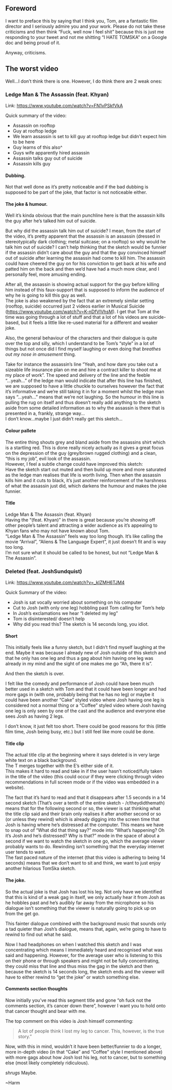 ## Foreword

I want to preface this by saying that I think you, Tom, are a fantastic film director and I seriously admire you and your work.
Please do not take these criticisms and then think “Fuck, well now I feel shit” because this is just me responding to your tweet and not me shitting “I HATE TOMSKA” on a Google doc and being proud of it.

Anyway, criticisms.  

## The worst video

Well...I don’t think there is one. However, I do think there are 2 weak ones:

### Ledge Man & The Assassin (feat. Khyan)

Link: https://www.youtube.com/watch?v=FN1vPSkfVkA

Quick summary of the video:
- Assassin on rooftop
- Guy at rooftop ledge
- We learn assassin is set to kill guy at rooftop ledge but didn’t expect him to be here
- Guy learns of this also^
- Guys wife apparently hired assassin
- Assassin talks guy out of suicide
- Assassin kills guy

#### Dubbing.

Not that well done as it’s pretty noticeable and if the bad dubbing is supposed to be part of the joke, that factor is not noticeable either.

#### The joke & humour.

Well it’s kinda obvious that the main punchline here is that the assassin kills the guy after he’s talked him out of suicide.

But why did the assassin talk him out of suicide? I mean, from the start of the video, it’s pretty apparent that the assassin is an assassin (dressed in stereotypically dark clothing; metal suitcase; on a rooftop) so why would he talk him out of suicide? I can’t help thinking that the sketch would be funnier if the assassin didn’t care about the guy and that the guy convinced himself out of suicide after learning the assassin had come to kill him. The assassin could have cheered the guy on for his conviction to get back at his wife and patted him on the back and then we’d have had a much more clear, and I personally feel, more amusing ending.

After all, the assassin is showing actual support for the guy before killing him instead of this faux-support that is supposed to inform the audience of why he is going to kill this guy as well.  
The joke is also weakened by the fact that an extremely similar setting (rooftop, suicide) occurred just 2 videos earlier in Musical Suicide (https://www.youtube.com/watch?v=K-nDfVIVhsM). I get that Tom at the time was going through a lot of stuff and that a lot of his videos are suicide-based, but it feels a little like re-used material for a different and weaker joke.

Also, the general behaviour of the characters and their dialogue is quite over the top and silly, which I understand to be Tom’s “style” in a lot of things but not once did I find myself laughing or even doing that *breathes out my nose in amusement* thing.

Take for instance the assassin’s line “Yeah, and how dare you take out a sizeable life insurance plan on me and hire a contract killer to shoot me at my place of work”. The speed and delivery of the line and the feeble “...yeah...” of the ledge man would indicate that after this line has finished, we are supposed to have a little chuckle to ourselves however the fact that it’s informative and we’re still taking it in for a moment whilst the ledge man says “...yeah...” means that we’re not laughing. So the humour in this line is pulling the rug on itself and thus doesn’t really add anything to the sketch aside from some detailed information as to why the assassin is there that is presented in a, frankly, strange way...  
I don’t know...maybe I just didn’t really get this sketch...

#### Colour pallete

The entire thing shouts grey and bland aside from the assassins shirt which is a startling red.
This is done really nicely actually as it gives a great focus on the depression of the guy (grey/brown rugged clothing) and a clean, “this is my job”, evil look of the assassin.  
However, I feel a subtle change could have improved this sketch:  
Have the sketch start out muted and then build up more and more saturated as the ledge man realises that life is worth living. Then when the assassin kills him and it cuts to black, it’s just another reinforcement of the harshness of what the assassin just did, which darkens the humour and makes the joke funnier.

#### Title

Ledge Man & The Assassin (feat. Khyan)  
Having the “(feat. Khyan)” in there is great because you’re showing off other people’s talent and attracting a wider audience as it’s appealing to Khyan fans who may not have known about Tom.  
“Ledge Man & The Assassin” feels way too long though. It’s like calling the movie “Arrival”, “Aliens & The Language Expert”, it just doesn’t fit and is way too long.  
I’m not sure what it should be called to be honest, but not “Ledge Man & The Assassin”.

### Deleted (feat. JoshSundquist)

Link: https://www.youtube.com/watch?v=_klZMH6TJM4

Quick Summary of the video:  
- Josh is sat vocally worried about something on his computer
- Cut to Josh (with only one leg) hobbling past Tom calling for Tom’s help
- In Josh’s exclamations we hear “I deleted my leg”
- Tom is disinterested/ doesn’t help
- Why did you read this? The sketch is 14 seconds long, you idiot.

#### Short

This initially feels like a funny sketch, but I didn’t find myself laughing at the end.
Maybe it was because I already new of Josh outside of this sketch and that he only has one leg and thus a gag about him having one leg was already in my mind and the sight of one makes me go “Ah, there it is”.

And then the sketch is over.

I felt like the comedy and performance of Josh could have been much better used in a sketch with Tom and that it could have been longer and had more gags in (with one, probably being that he has no leg) or maybe it could have been another “Cake” styled video where Josh having one leg is considered not a normal thing or a “Coffee” styled video where Josh having one leg is only seen by one of the cast and the audience and everyone else sees Josh as having 2 legs.  

I don’t know, it just felt too short. There could be good reasons for this (little film time, Josh being busy, etc.) but I still feel like more could be done.

#### Title clip

The actual title clip at the beginning where it says deleted is in very large white text on a black background.  
The T merges together with the E’s either side of it.  
This makes it hard to read and take in if the user hasn’t noticed/fully taken in the title of the video (this could occur if they were clicking through video recommendations in full screen mode or if the video was embedded in a website).

The fact that it’s hard to read and that it disappears after 1.5 seconds in a 14 second sketch (That’s over a tenth of the entire sketch - /r/theydidthemath) means that for the following second or so, the viewer is sat thinking what the title clip said and their brain only realises it after another second or so (or unless they rewind) which is already digging into the screen time that Josh is having where he’s distressed at the computer. This means we have to snap out of “What did that thing say?” mode into “What’s happening? Oh it’s Josh and he’s distressed? Why is that?” mode in the space of about a second if we want to watch the sketch in one go, which the average viewer probably wants to do. Rewinding isn’t something that the everyday internet user tends to want.  
The fast paced nature of the internet (that this video is adhering to being 14 seconds) means that we don’t want to sit and think, we want to just enjoy another hilarious TomSka sketch.

#### The joke.

So the actual joke is that Josh has lost his leg. Not only have we identified that this is kind of a weak gag in itself, we only actually hear it from Josh as he hobbles past and he’s audibly far away from the microphone so his dialogue isn’t something that the viewer is naturally going to pick up on from the get go.

This fainter dialogue combined with the background music that sounds only a tad quieter than Josh’s dialogue, means that, again, we’re going to have to rewind to find out what he said.

Now I had headphones on when I watched this sketch and I was concentrating which means I immediately heard and recognised what was said and happening. However, for the average user who is listening to this on their phone or through speakers and might not be fully concentrating, they could miss that line and thus miss the gag in the sketch and then because the sketch is 14 seconds long, the sketch ends and the viewer will have to either rewind to “get the joke” or watch something else.

#### Comments section thoughts

Now initially you’ve read this segment title and gone “oh fuck not the comments section, it’s cancer down there”, however I want you to hold onto that cancer thought and bear with me.  

The top comment on this video is Josh himself commenting:

> A lot of people think I lost my leg to cancer. This, however, is the true story.”

Now, with this in mind, wouldn’t it have been better/funnier to do a longer, more in-depth video (in that “Cake” and “Coffee” style I mentioned above) with more gags about how Josh lost his leg, not to cancer, but to something else (most likely completely ridiculous).  

_shrugs_ Maybe.

~Harm
